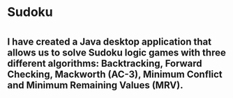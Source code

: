 <h1>Sudoku<h1>
<h2>I have created a Java desktop application that allows us to solve Sudoku logic games with three different algorithms: Backtracking, Forward Checking, Mackworth (AC-3), Minimum Conflict and Minimum Remaining Values (MRV).<h2>

